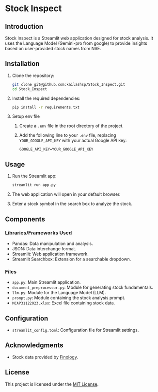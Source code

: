 # Stock Inspect

## Introduction

Stock Inspect is a Streamlit web application designed for stock analysis. It uses the Language Model (Gemini-pro from google)  to provide insights based on user-provided stock names from NSE. 

## Installation

1. Clone the repository:

    ```bash
    git clone git@github.com:kailashsp/Stock_Inspect.git
    cd Stock_Inspect
    ```

2. Install the required dependencies:

    ```bash
    pip install -r requirements.txt
    ```

3. Setup env file
    1. Create a `.env` file in the root directory of the project.

    2. Add the following line to your `.env` file, replacing `YOUR_GOOGLE_API_KEY` with your actual Google API key:

        ```env
        GOOGLE_API_KEY=YOUR_GOOGLE_API_KEY
        ```


## Usage

1. Run the Streamlit app:

    ```bash
    streamlit run app.py
    ```

2. The web application will open in your default browser.

3. Enter a stock symbol in the search box to analyze the stock.

## Components

### Libraries/Frameworks Used

- Pandas: Data manipulation and analysis.
- JSON: Data interchange format.
- Streamlit: Web application framework.
- Streamlit Searchbox: Extension for a searchable dropdown.

### Files

- `app.py`: Main Streamlit application.
- `document_preprocessor.py`: Module for generating stock fundamentals.
- `llm.py`: Module for the Language Model (LLM).
- `prompt.py`: Module containing the stock analysis prompt.
- `MCAP31122023.xlsx`: Excel file containing stock data.

## Configuration

- `streamlit_config.toml`: Configuration file for Streamlit settings.


## Acknowledgments

- Stock data provided by [Finology](https://finology.in/).


## License

This project is licensed under the [MIT License](LICENSE).
